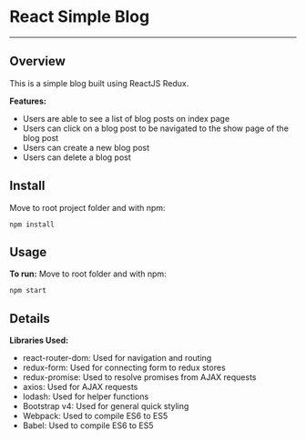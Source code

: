 # React Simple Blog

---

## Overview

This is a simple blog built using ReactJS Redux.

**Features:**

* Users are able to see a list of blog posts on index page
* Users can click on a blog post to be navigated to the show page of the blog post
* Users can create a new blog post
* Users can delete a blog post

## Install
Move to root project folder and with npm:

```
npm install
```

## Usage
**To run:** Move to root folder and with npm:

```
npm start
```

## Details
**Libraries Used:**

* react-router-dom: Used for navigation and routing
* redux-form: Used for connecting form to redux stores
* redux-promise: Used to resolve promises from AJAX requests
* axios: Used for AJAX requests
* lodash: Used for helper functions
* Bootstrap v4: Used for general quick styling
* Webpack: Used to compile ES6 to ES5
* Babel: Used to compile ES6 to ES5
